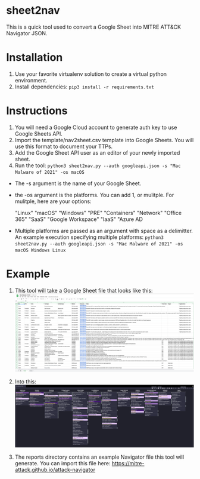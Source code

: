 # sheet2nav

This is a quick tool used to convert a Google Sheet into MITRE ATT&CK Navigator JSON. 

# Installation

1. Use your favorite virtualenv solution to create a virtual python environment.
2. Install dependencies:
`pip3 install -r requirements.txt`

# Instructions

1. You will need a Google Cloud account to generate auth key to use Google Sheets API.
2. Import the template/nav2sheet.csv template into Google Sheets. You will use this format to document your TTPs.
3. Add the Google Sheet API user as an editor of your newly imported sheet.
3. Run the tool:
`python3 sheet2nav.py --auth googleapi.json -s "Mac Malware of 2021" -os macOS`

- The -s argument is the name of your Google Sheet.
- the -os argument is the platforms. You can add 1, or mulitple. For mulitple, here are your options:

    "Linux"
    "macOS"
    "Windows"
    "PRE"
    "Containers"
    "Network"
    "Office 365"
    "SaaS"
    "Google Workspace"
    "IaaS"
    "Azure AD
- Multiple platforms are passed as an argument with space as a delimitter. An example execution specifying multiple platforms:
`python3 sheet2nav.py --auth googleapi.json -s "Mac Malware of 2021" -os macOS Windows Linux`

# Example

1. This tool will take a Google Sheet file that looks like this:
![googlesheet](/sheet2nav/assets/googlesheet.png?raw=true)

2. Into this:
![navigator](/sheet2nav/assets/navigator.png?raw=true)

3. The reports directory contains an example Navigator file this tool will generate. You can import this file here: https://mitre-attack.github.io/attack-navigator
